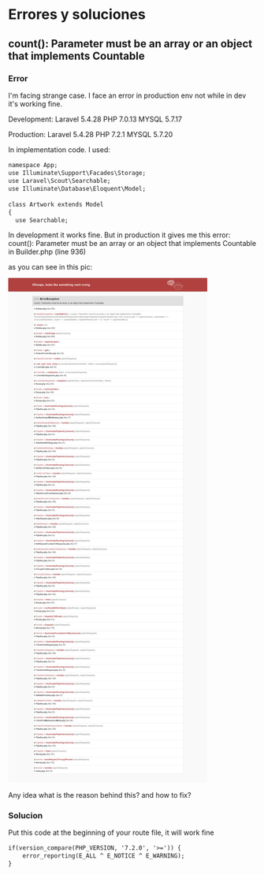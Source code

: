 # Errores y soluciones

## count(): Parameter must be an array or an object that implements Countable
### Error
I'm facing strange case. I face an error in production env not while in dev it's working fine.

Development: Laravel 5.4.28 PHP 7.0.13 MYSQL 5.7.17

Production: Laravel 5.4.28 PHP 7.2.1 MYSQL 5.7.20

In implementation code. I used:

```
namespace App;
use Illuminate\Support\Facades\Storage;
use Laravel\Scout\Searchable;
use Illuminate\Database\Eloquent\Model;

class Artwork extends Model
{
  use Searchable;
```

In development it works fine. But in production it gives me this error: count(): Parameter must be an array or an object that implements Countable in Builder.php (line 936)

as you can see in this pic:

![Drag Racing](85rR1.png)

Any idea what is the reason behind this? and how to fix?

### Solucion
Put this code at the beginning of your route file, it will work fine
```
if(version_compare(PHP_VERSION, '7.2.0', '>=')) {
    error_reporting(E_ALL ^ E_NOTICE ^ E_WARNING);
}
```